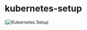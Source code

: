 # kubernetes-setup
[![ Kubernetes Setup ](https://www.youtube.com/watch?v=hq9iaROZr8s "Kubernetes Setup")
